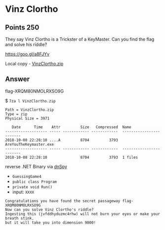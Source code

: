 # Vinz Clortho

## Points 250

They say Vinz Clortho is a Trickster of a KeyMaster. Can you find the flag and solve his riddle?

https://goo.gl/a8FJYv

Local copy - [VinzClortho.zip](bin/VinzClortho.zip)

## Answer

flag-XRQM80NMOLRXSO9G

$ `7za l VinzClortho.zip`
```
Path = VinzClortho.zip
Type = zip
Physical Size = 3971

   Date      Time    Attr         Size   Compressed  Name
------------------- ----- ------------ ------------  ------------------------
2018-10-08 22:28:10 ....A         8704         3793  AreYouTheKeymaster.exe
------------------- ----- ------------ ------------  ------------------------
2018-10-08 22:28:10               8704         3793  1 files
```

reverse .NET Binary via [dnSpy](https://github.com/0xd4d/dnSpy/releases)

- `GuessingGame4`
- `public class Program`
- `private void Run()`
- input: `XXXX`

```
Congratulations you have found the secret passageway flag-XRQM80NMOLRXSO9G
Now can you solve Vinz Clortho's riddle?
Ingesting this (jvfddhyduzmc4rhw) will not burn your eyes or make your breath stink,
but it will take you into dimension 9000!
```
